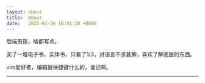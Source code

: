```yaml
---
layout: about
title:  About
date:   2025-01-26 16:01:18 +0800
---
```


后端男孩，啥都写点。

买了一堆电子书、实体书，只看了1/3，对语言不求甚解，喜欢了解底层的东西。

vim爱好者，编辑器快捷键什么的，谁记啊。

<hr />